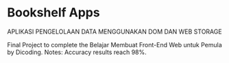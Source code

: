 # Bookshelf Apps
APLIKASI PENGELOLAAN DATA MENGGUNAKAN DOM DAN WEB STORAGE 

Final Project to complete the Belajar Membuat Front-End Web untuk Pemula by Dicoding.
Notes: Accuracy results reach 98%.
